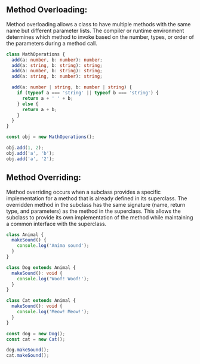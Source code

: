 ## Method Overloading:

Method overloading allows a class to have multiple methods with the same name but different parameter lists. The compiler or runtime environment determines which method to invoke based on the number, types, or order of the parameters during a method call.

```ts
class MathOperations {
  add(a: number, b: number): number;
  add(a: string, b: string): string;
  add(a: number, b: string): string;
  add(a: string, b: number): string;

  add(a: number | string, b: number | string) {
    if (typeof a === 'string' || typeof b === 'string') {
      return a + ' ' + b;
    } else {
      return a + b;
    }
  }
}

const obj = new MathOperations();

obj.add(1, 2);
obj.add('a', 'b');
obj.add('a', '2');
```

## Method Overriding:

Method overriding occurs when a subclass provides a specific implementation for a method that is already defined in its superclass. The overridden method in the subclass has the same signature (name, return type, and parameters) as the method in the superclass. This allows the subclass to provide its own implementation of the method while maintaining a common interface with the superclass.

```ts
class Animal {
  makeSound() {
    console.log('Anima sound');
  }
}

class Dog extends Animal {
  makeSound(): void {
    console.log('Woof! Woof!');
  }
}

class Cat extends Animal {
  makeSound(): void {
    console.log('Meow! Meow!');
  }
}

const dog = new Dog();
const cat = new Cat();

dog.makeSound();
cat.makeSound();
```
